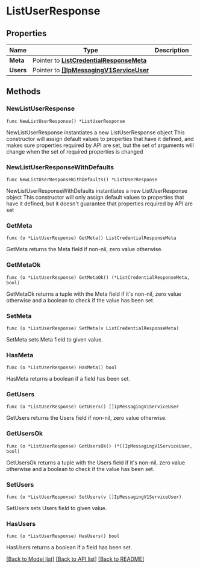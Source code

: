 # ListUserResponse

## Properties

Name | Type | Description
------------ | ------------- | -------------
**Meta** | Pointer to [**ListCredentialResponseMeta**](ListCredentialResponse_meta.md) |  | [optional] 
**Users** | Pointer to [**[]IpMessagingV1ServiceUser**](IpMessagingV1ServiceUser.md) |  | [optional] 

## Methods

### NewListUserResponse

`func NewListUserResponse() *ListUserResponse`

NewListUserResponse instantiates a new ListUserResponse object
This constructor will assign default values to properties that have it defined,
and makes sure properties required by API are set, but the set of arguments
will change when the set of required properties is changed

### NewListUserResponseWithDefaults

`func NewListUserResponseWithDefaults() *ListUserResponse`

NewListUserResponseWithDefaults instantiates a new ListUserResponse object
This constructor will only assign default values to properties that have it defined,
but it doesn't guarantee that properties required by API are set

### GetMeta

`func (o *ListUserResponse) GetMeta() ListCredentialResponseMeta`

GetMeta returns the Meta field if non-nil, zero value otherwise.

### GetMetaOk

`func (o *ListUserResponse) GetMetaOk() (*ListCredentialResponseMeta, bool)`

GetMetaOk returns a tuple with the Meta field if it's non-nil, zero value otherwise
and a boolean to check if the value has been set.

### SetMeta

`func (o *ListUserResponse) SetMeta(v ListCredentialResponseMeta)`

SetMeta sets Meta field to given value.

### HasMeta

`func (o *ListUserResponse) HasMeta() bool`

HasMeta returns a boolean if a field has been set.

### GetUsers

`func (o *ListUserResponse) GetUsers() []IpMessagingV1ServiceUser`

GetUsers returns the Users field if non-nil, zero value otherwise.

### GetUsersOk

`func (o *ListUserResponse) GetUsersOk() (*[]IpMessagingV1ServiceUser, bool)`

GetUsersOk returns a tuple with the Users field if it's non-nil, zero value otherwise
and a boolean to check if the value has been set.

### SetUsers

`func (o *ListUserResponse) SetUsers(v []IpMessagingV1ServiceUser)`

SetUsers sets Users field to given value.

### HasUsers

`func (o *ListUserResponse) HasUsers() bool`

HasUsers returns a boolean if a field has been set.


[[Back to Model list]](../README.md#documentation-for-models) [[Back to API list]](../README.md#documentation-for-api-endpoints) [[Back to README]](../README.md)


